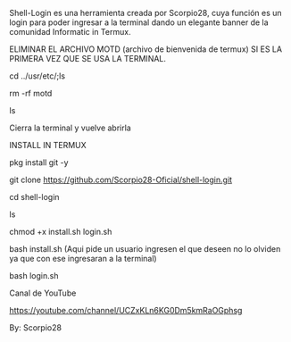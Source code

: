 Shell-Login es una herramienta creada por Scorpio28, cuya función es un login para poder ingresar a la terminal dando un elegante banner de la comunidad Informatic in Termux.

ELIMINAR EL ARCHIVO MOTD
(archivo de bienvenida de termux) SI ES LA PRIMERA VEZ QUE SE USA LA TERMINAL.

cd ../usr/etc/;ls

rm -rf motd

ls

Cierra la terminal y vuelve abrirla

INSTALL IN TERMUX

pkg install git -y

git clone https://github.com/Scorpio28-Oficial/shell-login.git

cd shell-login

ls

chmod +x install.sh login.sh

bash install.sh
(Aqui pide un usuario ingresen el que deseen no lo olviden ya que con ese ingresaran a la terminal)

bash login.sh


Canal de YouTube

https://youtube.com/channel/UCZxKLn6KG0Dm5kmRaOGphsg

By: Scorpio28
